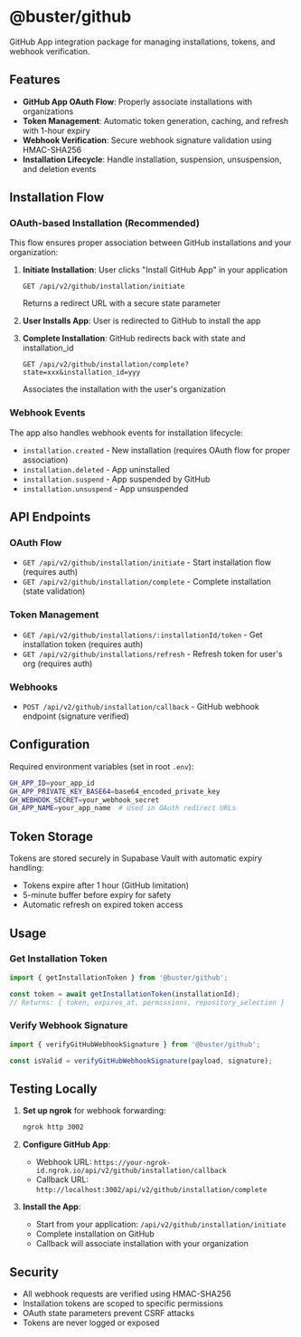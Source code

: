 # @buster/github

GitHub App integration package for managing installations, tokens, and webhook verification.

## Features

- **GitHub App OAuth Flow**: Properly associate installations with organizations
- **Token Management**: Automatic token generation, caching, and refresh with 1-hour expiry
- **Webhook Verification**: Secure webhook signature validation using HMAC-SHA256
- **Installation Lifecycle**: Handle installation, suspension, unsuspension, and deletion events

## Installation Flow

### OAuth-based Installation (Recommended)

This flow ensures proper association between GitHub installations and your organization:

1. **Initiate Installation**: User clicks "Install GitHub App" in your application
   ```
   GET /api/v2/github/installation/initiate
   ```
   Returns a redirect URL with a secure state parameter

2. **User Installs App**: User is redirected to GitHub to install the app

3. **Complete Installation**: GitHub redirects back with state and installation_id
   ```
   GET /api/v2/github/installation/complete?state=xxx&installation_id=yyy
   ```
   Associates the installation with the user's organization

### Webhook Events

The app also handles webhook events for installation lifecycle:
- `installation.created` - New installation (requires OAuth flow for proper association)
- `installation.deleted` - App uninstalled
- `installation.suspend` - App suspended by GitHub
- `installation.unsuspend` - App unsuspended

## API Endpoints

### OAuth Flow
- `GET /api/v2/github/installation/initiate` - Start installation flow (requires auth)
- `GET /api/v2/github/installation/complete` - Complete installation (state validation)

### Token Management
- `GET /api/v2/github/installations/:installationId/token` - Get installation token (requires auth)
- `GET /api/v2/github/installations/refresh` - Refresh token for user's org (requires auth)

### Webhooks
- `POST /api/v2/github/installation/callback` - GitHub webhook endpoint (signature verified)

## Configuration

Required environment variables (set in root `.env`):
```bash
GH_APP_ID=your_app_id
GH_APP_PRIVATE_KEY_BASE64=base64_encoded_private_key
GH_WEBHOOK_SECRET=your_webhook_secret
GH_APP_NAME=your_app_name  # Used in OAuth redirect URLs
```

## Token Storage

Tokens are stored securely in Supabase Vault with automatic expiry handling:
- Tokens expire after 1 hour (GitHub limitation)
- 5-minute buffer before expiry for safety
- Automatic refresh on expired token access

## Usage

### Get Installation Token
```typescript
import { getInstallationToken } from '@buster/github';

const token = await getInstallationToken(installationId);
// Returns: { token, expires_at, permissions, repository_selection }
```

### Verify Webhook Signature
```typescript
import { verifyGitHubWebhookSignature } from '@buster/github';

const isValid = verifyGitHubWebhookSignature(payload, signature);
```

## Testing Locally

1. **Set up ngrok** for webhook forwarding:
   ```bash
   ngrok http 3002
   ```

2. **Configure GitHub App**:
   - Webhook URL: `https://your-ngrok-id.ngrok.io/api/v2/github/installation/callback`
   - Callback URL: `http://localhost:3002/api/v2/github/installation/complete`

3. **Install the App**:
   - Start from your application: `/api/v2/github/installation/initiate`
   - Complete installation on GitHub
   - Callback will associate installation with your organization

## Security

- All webhook requests are verified using HMAC-SHA256
- Installation tokens are scoped to specific permissions
- OAuth state parameters prevent CSRF attacks
- Tokens are never logged or exposed